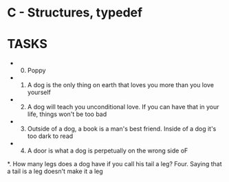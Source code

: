 # C - Structures, typedef

# TASKS

* 0. Poppy

* 1. A dog is the only thing on earth that loves you more than you love yourself

* 2. A dog will teach you unconditional love. If you can have that in your life, things won't be too bad

* 3. Outside of a dog, a book is a man's best friend. Inside of a dog it's too dark to read

* 4. A door is what a dog is perpetually on the wrong side oF

*. How many legs does a dog have if you call his tail a leg? Four. Saying that a tail is a leg doesn't make it a leg
